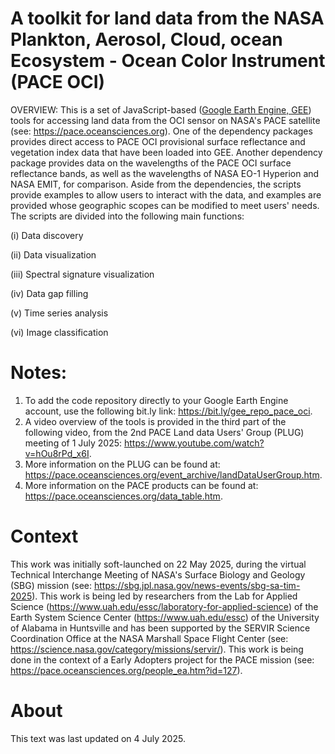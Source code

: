 # A toolkit for land data from the NASA Plankton, Aerosol, Cloud, ocean Ecosystem - Ocean Color Instrument (PACE OCI)
OVERVIEW: This is a set of JavaScript-based ([Google Earth Engine, GEE](https://code.earthengine.google.com)) tools for accessing land data from the OCI sensor on NASA's PACE satellite (see: https://pace.oceansciences.org). One of the dependency packages provides direct access to PACE OCI provisional surface reflectance and vegetation index data that have been loaded into GEE. Another dependency package provides data on the wavelengths of the PACE OCI surface reflectance bands, as well as the wavelengths of NASA EO-1 Hyperion and NASA EMIT, for comparison. Aside from the dependencies, the scripts provide examples to allow users to interact with the data, and examples are provided whose geographic scopes can be modified to meet users' needs. The scripts are divided into the following main functions:

(i) Data discovery

(ii) Data visualization

(iii) Spectral signature visualization

(iv) Data gap filling

(v) Time series analysis

(vi) Image classification

# Notes:
1. To add the code repository directly to your Google Earth Engine account, use the following bit.ly link: https://bit.ly/gee_repo_pace_oci.
2. A video overview of the tools is provided in the third part of the following video, from the 2nd PACE Land data Users' Group (PLUG) meeting of 1 July 2025: https://www.youtube.com/watch?v=hOu8rPd_x6I.
3. More information on the PLUG can be found at: https://pace.oceansciences.org/event_archive/landDataUserGroup.htm.
4. More information on the PACE products can be found at: https://pace.oceansciences.org/data_table.htm.

# Context
This work was initially soft-launched on 22 May 2025, during the virtual Technical Interchange Meeting of NASA's Surface Biology and Geology (SBG) mission (see: https://sbg.jpl.nasa.gov/news-events/sbg-sa-tim-2025). This work is being led by researchers from the Lab for Applied Science (https://www.uah.edu/essc/laboratory-for-applied-science) of the Earth System Science Center (https://www.uah.edu/essc) of the University of Alabama in Huntsville and has been supported by the SERVIR Science Coordination Office at the NASA Marshall Space Flight Center (see: https://science.nasa.gov/category/missions/servir/). This work is being done in the context of a Early Adopters project for the PACE mission (see: https://pace.oceansciences.org/people_ea.htm?id=127).

# About
This text was last updated on 4 July 2025.
